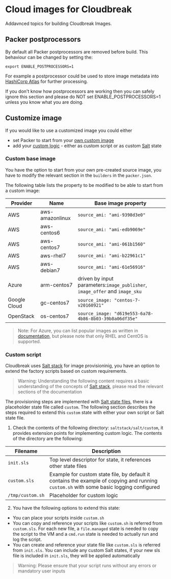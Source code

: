 # Cloud images for Cloudbreak
Addavnced topics for building Cloudbreak Images.

## Packer postprocessors

By default all Packer postprocessors are removed before build. This behaviour can be changed by setting the: 
```
export ENABLE_POSTPROCESSORS=1
```
 
For example a postprocessor could be used to store image metadata into  [HashiCorp Atlas](https://www.hashicorp.com/blog/atlas-announcement/) for further processing. 

If you don't know how postprocessors are working then you can safely ignore this section and please do NOT set ENABLE_POSTPROCESSORS=1 unless you know what you are doing.

## Customize image
If you would like to use a customized image you could either
- set Packer to start from your [own custom image](#custom_base)
- add your [custom logic](#custom_logic) - either as custom script or as custom [Salt]((https://docs.saltstack.com/en/latest/)) state

### <a name="custom_base"></a> Custom base image

You have the option to start from your own pre-created source image, you have to modify the relevant section in the `builders` in the  `packer.json`.

The following table lists the property to be modified to be able to start from a custom image:  

 Provider | Name | Base image property 
 ---- | ---- | ----
 AWS | aws-amazonlinux | `source_ami: "ami-9398d3e0"`
 AWS | aws-centos6 | `source_ami: "ami-edb9069e"`
 AWS | aws-centos7 | `source_ami: "ami-061b1560"`
 AWS | aws-rhel7 | `source_ami: "ami-b22961c1"`
 AWS | aws-debian7 | `source_ami: "ami-61e56916"`
 Azure | arm-centos7 |  driven by input parameters:`image_publisher`, ` image_offer` and `image_sku`
 Google Cloud | gc-centos7 | `source_image: "centos-7-v20160921"`
 OpenStack | os-centos7 | `source_image: "d619e553-6a78-4b86-8b03-39b8a06df35e"`

> Note: For Azure, you can list popular images as written in [documentation](https://docs.microsoft.com/en-us/azure/virtual-machines/linux/cli-ps-findimage#list-popular-images), but please note that only RHEL and CentOS is supported.
 
### <a name="custom_logic"></a> Custom script

Cloudbreak uses [Salt stack](https://docs.saltstack.com/en/latest/) for image provisioninig, you have an option to extend the factory scripts based on custom requirements.

> Warning: Understanding the following content requires a basic understanding of the concepts of [Salt stack](https://docs.saltstack.com/en/latest/), please read the relevant sections of the documentation

The provisioning steps are implemented with [Salt state files](https://docs.saltstack.com/en/latest/topics/tutorials/states_pt1.html), there is a placeholder state file called `custom`.
 The following section describes the steps required to extend this `custom` state with either your own script or Salt state file.
 
 1. Check the contents of the following directory:  `saltstack/salt/custom`, it provides extension points for implementing custom logic. The contents of the directory are the following:
 
 Filename | Description | 
 ---- | ---- 
 `init.sls` |  Top level descriptor for state, it references other state files
 `custom.sls` | Example for custom state file, by default it contains the example of copying and running `custom.sh` with some basic logging configured
 `/tmp/custom.sh` | Placeholder for custom logic
 
 2. You have the following options to extend this state:
 - You can place your scripts inside `custom.sh`  
 - You can copy and reference your scripts like `custom.sh` is referred from `custom.sls`. 
 For each new file, a `file.managed` state is needed to copy the script to the VM and a `cmd.run` state is needed to actually run and log the script. 
 - You can create and reference your state file like `custom.sls` is referred from `init.sls`. You can include any custom Salt states, if your new sls file is included in `init.sls`, they will be applied automatically  
 
 > Warning: Please ensure that your script runs without any errors or mandatory user inputs
 
